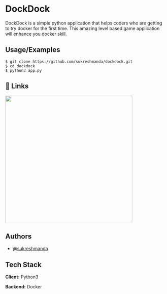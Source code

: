 
# DockDock

DockDock is a simple python application that helps coders who are getting to try docker for the first time. This amazing level based game application will enhance you docker skill.



## Usage/Examples

```console
$ git clone https://github.com/sukreshmanda/dockdock.git
$ cd dockdock
$ python3 app.py
```


## 🔗 Links


[<kbd><img target="_blank" width = "400px" src = "https://www.buymeacoffee.com/assets/img/guidelines/download-assets-2.svg"></kbd>](https://www.buymeacoffee.com/sukreshmanda)
## Authors

- [@sukreshmanda](https://www.github.com/sukreshmanda)



## Tech Stack

**Client:** Python3

**Backend:** Docker


